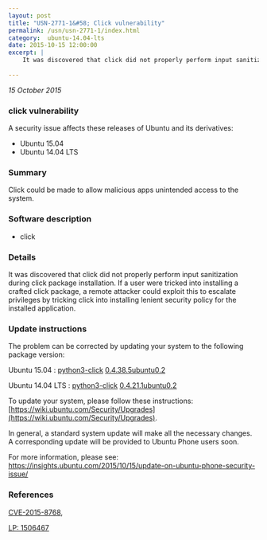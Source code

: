 ```yaml
---
layout: post
title: "USN-2771-1&#58; Click vulnerability"
permalink: /usn/usn-2771-1/index.html
category:  ubuntu-14.04-lts
date: 2015-10-15 12:00:00
excerpt: |
    It was discovered that click did not properly perform input sanitization during click package installation. If a user were tricked into installing a crafted click package, a remote attacker could exploit this to escalate privileges by tricking click into installing lenient security policy for the installed application. 
    
--- 
```

 
 

*15 October 2015*

### click vulnerability

A security issue affects these releases of Ubuntu and its derivatives:

* Ubuntu 15.04
* Ubuntu 14.04 LTS

### Summary

Click could be made to allow malicious apps unintended access to the system.

### Software description

* click 

### Details

It was discovered that click did not properly perform input sanitization during click package installation. If a user were tricked into installing a crafted click package, a remote attacker could exploit this to escalate privileges by tricking click into installing lenient security policy for the installed application. 

### Update instructions

The problem can be corrected by updating your system to the following package version:

Ubuntu 15.04
 : [python3-click](https://launchpad.net/ubuntu/+source/click) <span> [0.4.38.5ubuntu0.2](https://launchpad.net/ubuntu/+source/click/0.4.38.5ubuntu0.2) </span> 

Ubuntu 14.04 LTS
 : [python3-click](https://launchpad.net/ubuntu/+source/click) <span> [0.4.21.1ubuntu0.2](https://launchpad.net/ubuntu/+source/click/0.4.21.1ubuntu0.2) </span> 

To update your system, please follow these instructions: [https://wiki.ubuntu.com/Security/Upgrades](https://wiki.ubuntu.com/Security/Upgrades).

In general, a standard system update will make all the necessary changes. A corresponding update will be provided to Ubuntu Phone users soon.

For more information, please see: https://insights.ubuntu.com/2015/10/15/update-on-ubuntu-phone-security-issue/ 

### References

 
 [CVE-2015-8768](http://people.ubuntu.com/~ubuntu-security/cve/CVE-2015-8768), 

 [LP: 1506467](https://launchpad.net/bugs/1506467)
 

